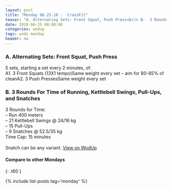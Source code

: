 ```yaml
---
layout: post
title: "Monday 06.25.18 -  CrossFit"
teaser: "A. Alternating Sets: Front Squat, Push Press<br/> B.  3 Rounds For Time of Running, Kettlebell Swings, Pull-Ups, and Snatches"
date: 2018-06-25 00:00:00
categories: wodup
tags: wods monday
header: no
---
```



<h3>A. Alternating Sets: Front Squat, Push Press</h3>
5 sets, starting a set every 2 minutes,  of:<br/>A1. 3 Front Squats (13X1 tempo)Same weight every set – aim for 80-85% of cleanA2. 3 Push PressesSame weight every set
<h3>B.  3 Rounds For Time of Running, Kettlebell Swings, Pull-Ups, and Snatches</h3>
3 Rounds for Time:<br/>– Run 400 meters<br/>– 21 Kettlebell Swings @ 24/16 kg<br/>– 15 Pull-Ups<br/>– 9 Snatches @ 52.5/35 kg<br/>Time Cap: 15 minutes<br/><br/>Snatch can be any variant.
<a href="https://www.wodup.com/gyms/asphodel/wods/7142" target="blank">View on WodUp</a>


#### Compare to other Mondays
{: .t60 }

{% include list-posts tag='monday' %}